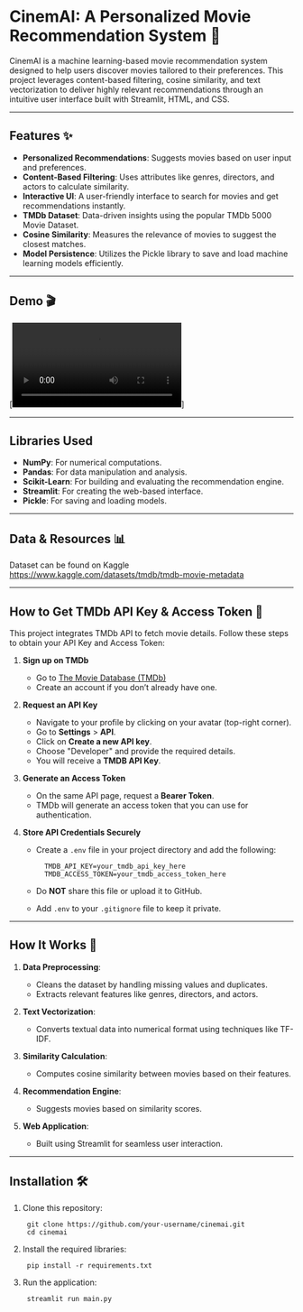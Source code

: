 # CinemAI: A Personalized Movie Recommendation System 🎥

CinemAI is a machine learning-based movie recommendation system designed to help users discover movies tailored to their preferences. This project leverages content-based filtering, cosine similarity, and text vectorization to deliver highly relevant recommendations through an intuitive user interface built with Streamlit, HTML, and CSS.

* * *

## Features ✨

- **Personalized Recommendations**: Suggests movies based on user input and preferences.
- **Content-Based Filtering**: Uses attributes like genres, directors, and actors to calculate similarity.
- **Interactive UI**: A user-friendly interface to search for movies and get recommendations instantly.
- **TMDb Dataset**: Data-driven insights using the popular TMDb 5000 Movie Dataset.
- **Cosine Similarity**: Measures the relevance of movies to suggest the closest matches.
- **Model Persistence**: Utilizes the Pickle library to save and load machine learning models efficiently.

* * *
## Demo 🎬

[![Watch the demo](https://github.com/RaunitArya/Movie-Recommendation/raw/main/main.mp4)]


* * *

## Libraries Used

- **NumPy**: For numerical computations.
- **Pandas**: For data manipulation and analysis.
- **Scikit-Learn**: For building and evaluating the recommendation engine.
- **Streamlit**: For creating the web-based interface.
- **Pickle**: For saving and loading models.

* * *

## Data & Resources 📊

Dataset can be found on Kaggle 
https://www.kaggle.com/datasets/tmdb/tmdb-movie-metadata

* * *

## How to Get TMDb API Key & Access Token 🔑

This project integrates TMDb API to fetch movie details. Follow these steps to obtain your API Key and Access Token:

1. **Sign up on TMDb**

    - Go to [The Movie Database (TMDb)](https://www.themoviedb.org/)
    - Create an account if you don’t already have one.
2. **Request an API Key**

    - Navigate to your profile by clicking on your avatar (top-right corner).
    - Go to **Settings** &gt; **API**.
    - Click on **Create a new API key**.
    - Choose "Developer" and provide the required details.
    - You will receive a **TMDB API Key**.
3. **Generate an Access Token**

    - On the same API page, request a **Bearer Token**.
    - TMDb will generate an access token that you can use for authentication.
4. **Store API Credentials Securely**

    - Create a `.env` file in your project directory and add the following:

            TMDB_API_KEY=your_tmdb_api_key_here
            TMDB_ACCESS_TOKEN=your_tmdb_access_token_here
    - Do **NOT** share this file or upload it to GitHub.
    - Add `.env` to your `.gitignore` file to keep it private.

* * *

## How It Works 🚀

1. **Data Preprocessing**:

    - Cleans the dataset by handling missing values and duplicates.
    - Extracts relevant features like genres, directors, and actors.
2. **Text Vectorization**:

    - Converts textual data into numerical format using techniques like TF-IDF.
3. **Similarity Calculation**:

    - Computes cosine similarity between movies based on their features.
4. **Recommendation Engine**:

    - Suggests movies based on similarity scores.
5. **Web Application**:

    - Built using Streamlit for seamless user interaction.

* * *

## Installation 🛠️

1. Clone this repository:

        git clone https://github.com/your-username/cinemai.git 
        cd cinemai
2. Install the required libraries:

        pip install -r requirements.txt
3. Run the application:

        streamlit run main.py

